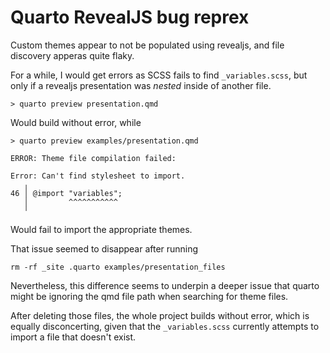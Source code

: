 # Quarto RevealJS bug reprex

Custom themes appear to not be populated using revealjs, and file discovery
apperas quite flaky.

For a while, I would get errors as SCSS fails to find `_variables.scss`, but
only if a revealjs presentation was _nested_ inside of another file. 

```
> quarto preview presentation.qmd
```

Would build without error, while

```
> quarto preview examples/presentation.qmd

ERROR: Theme file compilation failed:

Error: Can't find stylesheet to import.
   ╷
46 │ @import "variables";
   │         ^^^^^^^^^^^
   ╵
```

Would fail to import the appropriate themes.

That issue seemed to disappear after running

```
rm -rf _site .quarto examples/presentation_files
```

Nevertheless, this difference seems to underpin a deeper issue that quarto might
be ignoring the qmd file path when searching for theme files.

After deleting those files, the whole project builds without error, which is
equally disconcerting, given that the `_variables.scss` currently attempts to
import a file that doesn't exist.
